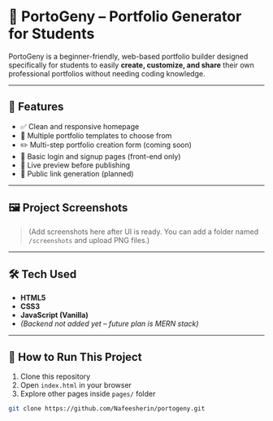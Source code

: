 
# 🌟 PortoGeny – Portfolio Generator for Students

PortoGeny is a beginner-friendly, web-based portfolio builder designed specifically for students to easily **create, customize, and share** their own professional portfolios without needing coding knowledge.

---

## 🚀 Features

- ✅ Clean and responsive homepage
- 🎨 Multiple portfolio templates to choose from
- ✏️ Multi-step portfolio creation form (coming soon)
- 🔐 Basic login and signup pages (front-end only)
- 👀 Live preview before publishing
- 📎 Public link generation (planned)

---

## 🖼️ Project Screenshots

> (Add screenshots here after UI is ready. You can add a folder named `/screenshots` and upload PNG files.)


---

## 🛠️ Tech Used

- **HTML5**
- **CSS3**
- **JavaScript (Vanilla)**
- *(Backend not added yet – future plan is MERN stack)*

---

## 📌 How to Run This Project

1. Clone this repository
2. Open `index.html` in your browser
3. Explore other pages inside `pages/` folder

```bash
git clone https://github.com/Nafeesherin/portogeny.git



